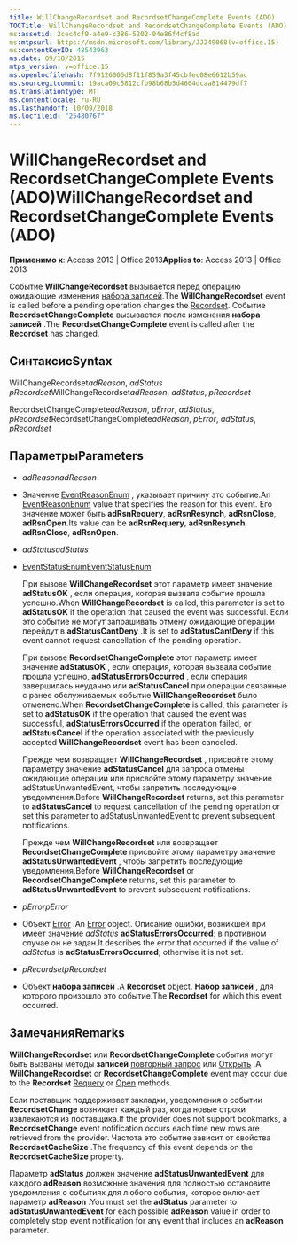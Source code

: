 ```yaml
---
title: WillChangeRecordset and RecordsetChangeComplete Events (ADO)
TOCTitle: WillChangeRecordset and RecordsetChangeComplete Events (ADO)
ms:assetid: 2cec4cf9-a4e9-c386-5202-04e86f4cf8ad
ms:mtpsurl: https://msdn.microsoft.com/library/JJ249068(v=office.15)
ms:contentKeyID: 48543963
ms.date: 09/18/2015
mtps_version: v=office.15
ms.openlocfilehash: 7f9126005d8f11f859a3f45cbfec08e6612b59ac
ms.sourcegitcommit: 19aca09c5812cfb98b68b5d4604dcaa814479df7
ms.translationtype: MT
ms.contentlocale: ru-RU
ms.lasthandoff: 10/09/2018
ms.locfileid: "25480767"
---
```

# <a name="willchangerecordset-and-recordsetchangecomplete-events-ado"></a><span data-ttu-id="c0e3b-102">WillChangeRecordset and RecordsetChangeComplete Events (ADO)</span><span class="sxs-lookup"><span data-stu-id="c0e3b-102">WillChangeRecordset and RecordsetChangeComplete Events (ADO)</span></span>


<span data-ttu-id="c0e3b-103">**Применимо к**: Access 2013 | Office 2013</span><span class="sxs-lookup"><span data-stu-id="c0e3b-103">**Applies to**: Access 2013 | Office 2013</span></span>


<span data-ttu-id="c0e3b-104">Событие **WillChangeRecordset** вызывается перед операцию ожидающие изменения [набора записей](recordset-object-ado.md).</span><span class="sxs-lookup"><span data-stu-id="c0e3b-104">The **WillChangeRecordset** event is called before a pending operation changes the [Recordset](recordset-object-ado.md).</span></span> <span data-ttu-id="c0e3b-105">Событие **RecordsetChangeComplete** вызывается после изменения **набора записей** .</span><span class="sxs-lookup"><span data-stu-id="c0e3b-105">The **RecordsetChangeComplete** event is called after the **Recordset** has changed.</span></span>

## <a name="syntax"></a><span data-ttu-id="c0e3b-106">Синтаксис</span><span class="sxs-lookup"><span data-stu-id="c0e3b-106">Syntax</span></span>

<span data-ttu-id="c0e3b-107">WillChangeRecordset*adReason*, *adStatus* *pRecordset*</span><span class="sxs-lookup"><span data-stu-id="c0e3b-107">WillChangeRecordset*adReason*, *adStatus*, *pRecordset*</span></span>

<span data-ttu-id="c0e3b-108">RecordsetChangeComplete*adReason*, *pError*, *adStatus*, *pRecordset*</span><span class="sxs-lookup"><span data-stu-id="c0e3b-108">RecordsetChangeComplete*adReason*, *pError*, *adStatus*, *pRecordset*</span></span>

## <a name="parameters"></a><span data-ttu-id="c0e3b-109">Параметры</span><span class="sxs-lookup"><span data-stu-id="c0e3b-109">Parameters</span></span>

  - <span data-ttu-id="c0e3b-110">*adReason*</span><span class="sxs-lookup"><span data-stu-id="c0e3b-110">*adReason*</span></span>

  - <span data-ttu-id="c0e3b-111">Значение [EventReasonEnum](eventreasonenum.md) , указывает причину это событие.</span><span class="sxs-lookup"><span data-stu-id="c0e3b-111">An [EventReasonEnum](eventreasonenum.md) value that specifies the reason for this event.</span></span> <span data-ttu-id="c0e3b-112">Его значение может быть **adRsnRequery**, **adRsnResynch**, **adRsnClose**, **adRsnOpen**.</span><span class="sxs-lookup"><span data-stu-id="c0e3b-112">Its value can be **adRsnRequery**, **adRsnResynch**, **adRsnClose**, **adRsnOpen**.</span></span>

  - <span data-ttu-id="c0e3b-113">*adStatus*</span><span class="sxs-lookup"><span data-stu-id="c0e3b-113">*adStatus*</span></span>

  - [<span data-ttu-id="c0e3b-114">EventStatusEnum</span><span class="sxs-lookup"><span data-stu-id="c0e3b-114">EventStatusEnum</span></span>](eventstatusenum.md)
    
    <span data-ttu-id="c0e3b-115">При вызове **WillChangeRecordset** этот параметр имеет значение **adStatusOK** , если операция, которая вызвала событие прошла успешно.</span><span class="sxs-lookup"><span data-stu-id="c0e3b-115">When **WillChangeRecordset** is called, this parameter is set to **adStatusOK** if the operation that caused the event was successful.</span></span> <span data-ttu-id="c0e3b-116">Если это событие не могут запрашивать отмену ожидающие операции перейдут в **adStatusCantDeny** .</span><span class="sxs-lookup"><span data-stu-id="c0e3b-116">It is set to **adStatusCantDeny** if this event cannot request cancellation of the pending operation.</span></span>
    
    <span data-ttu-id="c0e3b-117">При вызове **RecordsetChangeComplete** этот параметр имеет значение **adStatusOK** , если операция, которая вызвала событие прошла успешно, **adStatusErrorsOccurred** , если операция завершилась неудачно или **adStatusCancel** при операции связанные с ранее обслуживаемых событие **WillChangeRecordset** было отменено.</span><span class="sxs-lookup"><span data-stu-id="c0e3b-117">When **RecordsetChangeComplete** is called, this parameter is set to **adStatusOK** if the operation that caused the event was successful, **adStatusErrorsOccurred** if the operation failed, or **adStatusCancel** if the operation associated with the previously accepted **WillChangeRecordset** event has been canceled.</span></span>
    
    <span data-ttu-id="c0e3b-118">Прежде чем возвращает **WillChangeRecordset** , присвойте этому параметру значение **adStatusCancel** для запроса отмены ожидающие операции или присвойте этому параметру значение adStatusUnwantedEvent, чтобы запретить последующие уведомления.</span><span class="sxs-lookup"><span data-stu-id="c0e3b-118">Before **WillChangeRecordset** returns, set this parameter to **adStatusCancel** to request cancellation of the pending operation or set this parameter to adStatusUnwantedEvent to prevent subsequent notifications.</span></span>
    
    <span data-ttu-id="c0e3b-119">Прежде чем **WillChangeRecordset** или возвращает **RecordsetChangeComplete** присвойте этому параметру значение **adStatusUnwantedEvent** , чтобы запретить последующие уведомления.</span><span class="sxs-lookup"><span data-stu-id="c0e3b-119">Before **WillChangeRecordset** or **RecordsetChangeComplete** returns, set this parameter to **adStatusUnwantedEvent** to prevent subsequent notifications.</span></span>

  - <span data-ttu-id="c0e3b-120">*pError*</span><span class="sxs-lookup"><span data-stu-id="c0e3b-120">*pError*</span></span>

  - <span data-ttu-id="c0e3b-121">Объект [Error](error-object-ado.md) .</span><span class="sxs-lookup"><span data-stu-id="c0e3b-121">An [Error](error-object-ado.md) object.</span></span> <span data-ttu-id="c0e3b-122">Описание ошибки, возникшей при имеет значение *adStatus* **adStatusErrorsOccurred**; в противном случае он не задан.</span><span class="sxs-lookup"><span data-stu-id="c0e3b-122">It describes the error that occurred if the value of *adStatus* is **adStatusErrorsOccurred**; otherwise it is not set.</span></span>

  - <span data-ttu-id="c0e3b-123">*pRecordset*</span><span class="sxs-lookup"><span data-stu-id="c0e3b-123">*pRecordset*</span></span>

  - <span data-ttu-id="c0e3b-124">Объект **набора записей** .</span><span class="sxs-lookup"><span data-stu-id="c0e3b-124">A **Recordset** object.</span></span> <span data-ttu-id="c0e3b-125">**Набор записей** , для которого произошло это событие.</span><span class="sxs-lookup"><span data-stu-id="c0e3b-125">The **Recordset** for which this event occurred.</span></span>

## <a name="remarks"></a><span data-ttu-id="c0e3b-126">Замечания</span><span class="sxs-lookup"><span data-stu-id="c0e3b-126">Remarks</span></span>

<span data-ttu-id="c0e3b-127">**WillChangeRecordset** или **RecordsetChangeComplete** события могут быть вызваны методы **записей** [повторный запрос](requery-method-ado.md) или [Открыть](open-method-ado-recordset.md) .</span><span class="sxs-lookup"><span data-stu-id="c0e3b-127">A **WillChangeRecordset** or **RecordsetChangeComplete** event may occur due to the **Recordset** [Requery](requery-method-ado.md) or [Open](open-method-ado-recordset.md) methods.</span></span>

<span data-ttu-id="c0e3b-128">Если поставщик поддерживает закладки, уведомления о событии **RecordsetChange** возникает каждый раз, когда новые строки извлекаются из поставщика.</span><span class="sxs-lookup"><span data-stu-id="c0e3b-128">If the provider does not support bookmarks, a **RecordsetChange** event notification occurs each time new rows are retrieved from the provider.</span></span> <span data-ttu-id="c0e3b-129">Частота это событие зависит от свойства **RecordsetCacheSize** .</span><span class="sxs-lookup"><span data-stu-id="c0e3b-129">The frequency of this event depends on the **RecordsetCacheSize** property.</span></span>

<span data-ttu-id="c0e3b-130">Параметр **adStatus** должен значение **adStatusUnwantedEvent** для каждого **adReason** возможные значения для полностью остановите уведомления о событиях для любого события, которое включает параметр **adReason** .</span><span class="sxs-lookup"><span data-stu-id="c0e3b-130">You must set the **adStatus** parameter to **adStatusUnwantedEvent** for each possible **adReason** value in order to completely stop event notification for any event that includes an **adReason** parameter.</span></span>

